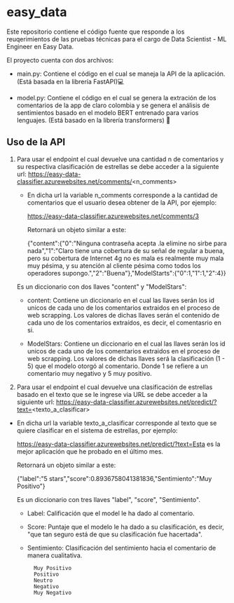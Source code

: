 
# easy_data

Este repositorio contiene el código fuente que responde a los reuqerimientos de las pruebas técnicas para el cargo de Data Scientist - ML Engineer en Easy Data.

  

El proyecto cuenta con dos archivos:

- main.py: Contiene el código en el cual se maneja la API de la aplicación. (Está basada en la librería FastAPI)💻

- model.py: Contiene el código en el cual se genera la extración de los comentarios de la app de claro colombia y se genera el análisis de sentimientos basado en el modelo BERT entrenado para varios lenguajes. (Está basado en la librería transformers) 🤖

  

## Uso de la API

1) Para usar el endpoint el cual devuelve una cantidad n de comentarios y su respectiva clasificación de estrellas se debe acceder a la siguiente url: https://easy-data-classifier.azurewebsites.net/comments/<n_comments>

	- En dicha url la variable n_comments corresponde a la cantidad de comentarios que el usuario desea obtener de la API, por ejemplo:

		https://easy-data-classifier.azurewebsites.net/comments/3

		Retornará un objeto similar a este:

  

		{"content":{"0":"Ninguna contraseña acepta .la elimine no sirbe para nada","1":"Claro tiene una cobertura de su señal de regular a buena, pero su cobertura de Internet 4g no es mala es realmente muy mala muy pésima, y su atención al cliente pésima como todos los operadores supongo.","2":"Buena"},"ModelStarts":{"0":1,"1":1,"2":4}}

  

	Es un diccionario con dos llaves "content" y "ModelStars":

	* content: Contiene un diccionario en el cual las llaves serán los id unicos de cada uno de los comentarios extraidos en el proceso de web scrapping. Los valores de dichas llaves serán el contenido de cada uno de los comentarios extraídos, es decir, el comentasrio en si.

  

	* ModelStars: Contiene un diccionario en el cual las llaves serán los id unicos de cada uno de los comentarios extraidos en el proceso de web scrapping. Los valores de dichas llaves será la clasificación (1 - 5) que el modelo otorgó al comentario. Donde 1 se refiere a un comentario muy negativo y 5 muy positivo.

  

2) Para usar el endpoint el cual devuelve una clasificación de estrellas basado en el texto que se le ingrese via URL se debe acceder a la siguiente url: https://easy-data-classifier.azurewebsites.net/predict/?text=<texto_a_clasificar>

- En dicha url la variable texto_a_clasificar corresponde al texto que se quiere clasificar en el sistema de estrellas, por ejemplo:

	https://easy-data-classifier.azurewebsites.net/predict/?text=Esta es la mejor aplicación que he probado en el último mes.

	Retornará un objeto similar a este:
	
	{"label":"5 stars","score":0.8936758041381836,"Sentimiento":"Muy Positivo"}

  

	Es un diccionario con tres llaves "label", "score", "Sentimiento".

	- Label: Calificación que el model le ha dado al comentario.

	- Score: Puntaje que el modelo le ha dado a su clasificación, es decir, "que tan seguro está de que su clasificación fue hacertada".

	- Sentimiento: Clasificación del sentimiento hacia el comentario de manera cualitativa.

			Muy Positivo
			Positivo
			Neutro
			Negativo
			Muy Negativo
